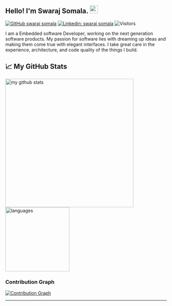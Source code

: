 ## Hello! I'm Swaraj Somala. <img src="https://media.giphy.com/media/hvRJCLFzcasrR4ia7z/giphy.gif" width="25px">
[![GitHub swaraj somala](https://img.shields.io/github/followers/swarajsomala?label=follow&style=social)](https://github.com/swarajsomala)
[![Linkedin: swaraj somala](https://img.shields.io/badge/-Swaraj%20Somala-blue?style=flat-square&logo=Linkedin&logoColor=white&link=https://www.linkedin.com/in/swaraj-somala/)](https://www.linkedin.com/in/swaraj-somala/)
![Visitors](https://visitor-badge.glitch.me/badge?page_id=swarajsomala&left_color=gray&right_color=blue)

I am a Embedded software Developer, working on the next generation software products. My passion for software lies with dreaming up ideas and making them come true with elegant interfaces. I take great care in the experience, architecture, and code quality of the things I build.


## &#x1f4c8; My GitHub Stats



<img src="https://github-readme-stats.vercel.app/api?username=swarajsomala&show_icons=true&theme=gotham" alt="my github stats" width="400"/>
<img src="https://github-readme-stats.vercel.app/api/top-langs/?username=swarajsomala&theme=radical" alt="languages" height="200">

### Contribution Graph

[![Contribution Graph](https://activity-graph.herokuapp.com/graph?username=swarajsomala&theme=react-dark&line=17de35&area=true&hide_border=true&color=ffffff)](https://github.com/embeddedalpha/github-readme-activity-graph)


--------

